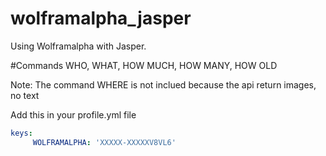 # wolframalpha_jasper
Using Wolframalpha with Jasper.


#Commands
WHO, WHAT, HOW MUCH, HOW MANY, HOW OLD

Note: The command WHERE is not inclued because the api return images, no text


Add this in your profile.yml file
```yml
keys:
     WOLFRAMALPHA: 'XXXXX-XXXXXV8VL6'
```
